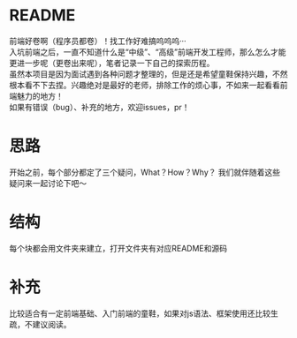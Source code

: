 # README
前端好卷啊（程序员都卷）！找工作好难搞呜呜呜···  
入坑前端之后，一直不知道什么是“中级”、“高级”前端开发工程师，那么怎么才能更进一步呢（更卷出来呢），笔者记录一下自己的探索历程。  
虽然本项目是因为面试遇到各种问题才整理的，但是还是希望童鞋保持兴趣，不然根本看不下去捏。兴趣绝对是最好的老师，排除工作的烦心事，不如来一起看看前端魅力的地方！  
如果有错误（bug）、补充的地方，欢迎issues，pr！
# 思路
开始之前，每个部分都定了三个疑问，What？How？Why？
我们就伴随着这些疑问来一起讨论下吧～
# 结构
每个块都会用文件夹来建立，打开文件夹有对应README和源码
# 补充
比较适合有一定前端基础、入门前端的童鞋，如果对js语法、框架使用还比较生疏，不建议阅读。